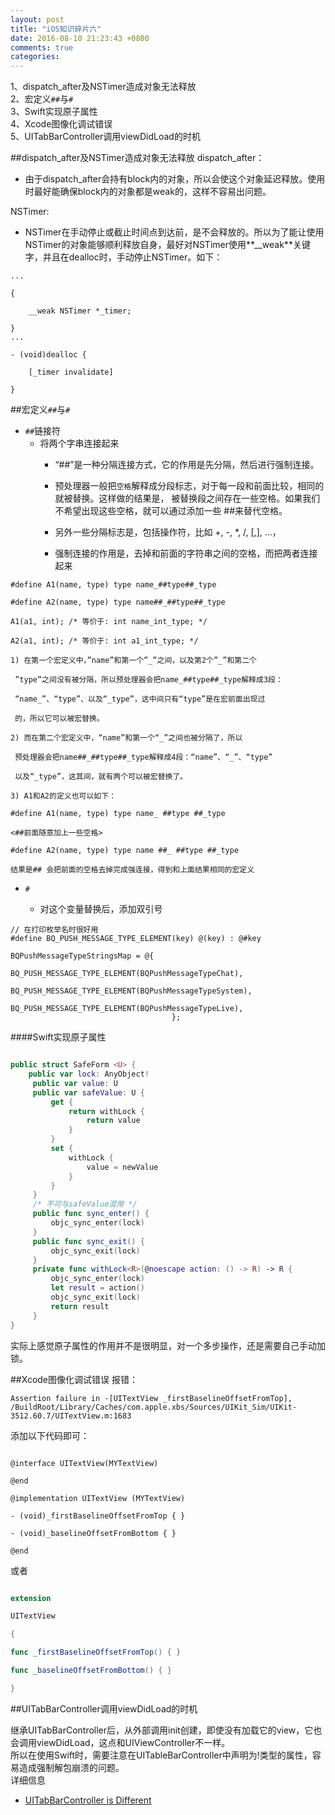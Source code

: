 ```yaml
---
layout: post
title: "iOS知识碎片六"
date: 2016-08-10 21:23:43 +0800
comments: true
categories: 
---
```

1、dispatch_after及NSTimer造成对象无法释放<br>
2、宏定义`##`与`#`<br>
3、Swift实现原子属性<br>
4、Xcode图像化调试错误<br>
5、UITabBarController调用viewDidLoad的时机<br>
<!--more-->

##dispatch_after及NSTimer造成对象无法释放
dispatch_after：<br>

- 由于dispatch_after会持有block内的对象，所以会使这个对象延迟释放。使用时最好能确保block内的对象都是weak的，这样不容易出问题。

NSTimer:

- NSTimer在手动停止或截止时间点到达前，是不会释放的。所以为了能让使用NSTimer的对象能够顺利释放自身，最好对NSTimer使用**__weak**关键字，并且在dealloc时，手动停止NSTimer。如下：

```objc
...

{

    __weak NSTimer *_timer;

}
...

- (void)dealloc {

    [_timer invalidate]

}
```

##宏定义`##`与`#`
- `##`链接符
  - 将两个字串连接起来
  	- “##”是一种分隔连接方式，它的作用是先分隔，然后进行强制连接。

	- 预处理器一般把`空格`解释成分段标志，对于每一段和前面比较，相同的就被替换。这样做的结果是， 被替换段之间存在一些空格。如果我们不希望出现这些空格，就可以通过添加一些 ##来替代空格。

	 - 另外一些分隔标志是，包括操作符，比如 +, -, *, /, [,], …，

	- 强制连接的作用是，去掉和前面的字符串之间的空格，而把两者连接起来


```
#define A1(name, type) type name_##type##_type 

#define A2(name, type) type name##_##type##_type

A1(a1, int); /* 等价于: int name_int_type; */ 

A2(a1, int); /* 等价于: int a1_int_type; */

1) 在第一个宏定义中，”name”和第一个”_”之间，以及第2个”_”和第二个

 ”type”之间没有被分隔，所以预处理器会把name_##type##_type解释成3段：

 “name_”、“type”、以及“_type”，这中间只有“type”是在宏前面出现过

 的，所以它可以被宏替换。

2) 而在第二个宏定义中，“name”和第一个“_”之间也被分隔了，所以

 预处理器会把name##_##type##_type解释成4段：“name”、“_”、“type”

 以及“_type”，这其间，就有两个可以被宏替换了。

3) A1和A2的定义也可以如下：

#define A1(name, type) type name_ ##type ##_type

<##前面随意加上一些空格>

#define A2(name, type) type name ##_ ##type ##_type

结果是## 会把前面的空格去掉完成强连接，得到和上面结果相同的宏定义

```

- `#`

    - 对这个变量替换后，添加双引号
    
```objc
// 在打印枚举名时很好用
#define BQ_PUSH_MESSAGE_TYPE_ELEMENT(key) @(key) : @#key

BQPushMessageTypeStringsMap = @{
                                    BQ_PUSH_MESSAGE_TYPE_ELEMENT(BQPushMessageTypeChat),
                                    BQ_PUSH_MESSAGE_TYPE_ELEMENT(BQPushMessageTypeSystem),
                                    BQ_PUSH_MESSAGE_TYPE_ELEMENT(BQPushMessageTypeLive),
                                    };
```

####Swift实现原子属性
```swift

public struct SafeForm <U> {
    public var lock: AnyObject!
     public var value: U
     public var safeValue: U {
         get {
             return withLock {
	             return value
             }
         }
         set {
             withLock {
                 value = newValue
             }
         }
     }
     /* 不可与safeValue混用 */
     public func sync_enter() {
         objc_sync_enter(lock)
     }
     public func sync_exit() {
         objc_sync_exit(lock)
     }
     private func withLock<R>(@noescape action: () -> R) -> R {
         objc_sync_enter(lock)
         let result = action()
         objc_sync_exit(lock)
         return result
     }
}
```

实际上感觉原子属性的作用并不是很明显，对一个多步操作，还是需要自己手动加锁。

##Xcode图像化调试错误
报错：

```
Assertion failure in -[UITextView _firstBaselineOffsetFromTop], /BuildRoot/Library/Caches/com.apple.xbs/Sources/UIKit_Sim/UIKit-3512.60.7/UITextView.m:1683
```

添加以下代码即可：

```objc

@interface UITextView(MYTextView) 

@end 

@implementation UITextView (MYTextView) 

- (void)_firstBaselineOffsetFromTop { } 

- (void)_baselineOffsetFromBottom { } 

@end

```

或者

```swift

extension

UITextView 

{ 

func _firstBaselineOffsetFromTop() { } 

func _baselineOffsetFromBottom() { } 

}

```

##UITabBarController调用viewDidLoad的时机

继承UITabBarController后，从外部调用init创建，即使没有加载它的view，它也会调用viewDidLoad，这点和UIViewController不一样。 <br>
所以在使用Swift时，需要注意在UITableBarController中声明为!类型的属性，容易造成强制解包崩溃的问题。<br>
详细信息

- [UITabBarController is Different](http://www.andrewmonshizadeh.com/2015/02/23/uitabbarcontroller-is-different/)